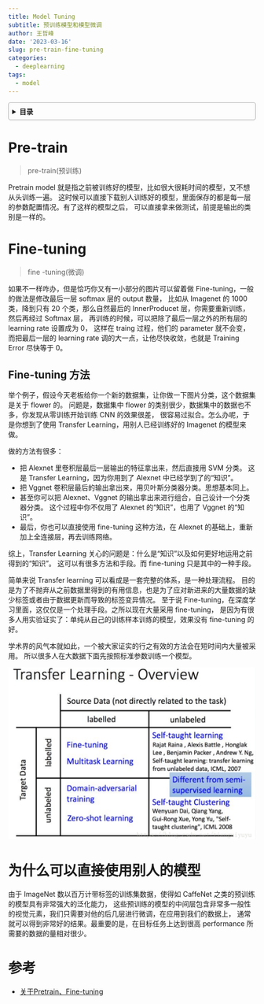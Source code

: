 ```yaml
---
title: Model Tuning
subtitle: 预训练模型和模型微调
author: 王哲峰
date: '2023-03-16'
slug: pre-train-fine-tuning
categories:
  - deeplearning
tags:
  - model
---
```


<style>
details {
    border: 1px solid #aaa;
    border-radius: 4px;
    padding: .5em .5em 0;
}
summary {
    font-weight: bold;
    margin: -.5em -.5em 0;
    padding: .5em;
}
details[open] {
    padding: .5em;
}
details[open] summary {
    border-bottom: 1px solid #aaa;
    margin-bottom: .5em;
}
img {
    pointer-events: none;
}
</style>

<details><summary>目录</summary><p>

- [Pre-train](#pre-train)
- [Fine-tuning](#fine-tuning)
  - [Fine-tuning 方法](#fine-tuning-方法)
- [为什么可以直接使用别人的模型](#为什么可以直接使用别人的模型)
- [参考](#参考)
</p></details><p></p>

# Pre-train

> pre-train(预训练)

Pretrain model 就是指之前被训练好的模型，比如很大很耗时间的模型，又不想从头训练一遍。
这时候可以直接下载别人训练好的模型，里面保存的都是每一层的参数配置情况。有了这样的模型之后，
可以直接拿来做测试，前提是输出的类别是一样的。

# Fine-tuning

> fine -tuning(微调)

如果不一样咋办，但是恰巧你又有一小部分的图片可以留着做 Fine-tuning，一般的做法是修改最后一层 softmax 层的 output 数量，
比如从 Imagenet 的 1000 类，降到只有 20 个类，那么自然最后的 InnerProducet 层，你需要重新训练，然后再经过 Softmax 层，
再训练的时候，可以把除了最后一层之外的所有层的 learning rate 设置成为 0， 这样在 traing 过程，他们的 parameter 就不会变，
而把最后一层的 learning rate 调的大一点，让他尽快收敛，也就是 Training Error 尽快等于 0。

## Fine-tuning 方法

举个例子，假设今天老板给你一个新的数据集，让你做一下图片分类，这个数据集是关于 flower 的。
问题是，数据集中 flower 的类别很少，数据集中的数据也不多，你发现从零训练开始训练 CNN 的效果很差，
很容易过拟合。怎么办呢，于是你想到了使用 Transfer Learning，用别人已经训练好的 Imagenet 的模型来做。

做的方法有很多：

* 把 Alexnet 里卷积层最后一层输出的特征拿出来，然后直接用 SVM 分类。
  这是 Transfer Learning，因为你用到了 Alexnet 中已经学到了的“知识”。
* 把 Vggnet 卷积层最后的输出拿出来，用贝叶斯分类器分类。思想基本同上。
* 甚至你可以把 Alexnet、Vggnet 的输出拿出来进行组合，自己设计一个分类器分类。
  这个过程中你不仅用了 Alexnet 的“知识”，也用了 Vggnet 的“知识”。
* 最后，你也可以直接使用 fine-tuning 这种方法，在 Alexnet 的基础上，重新加上全连接层，再去训练网络。

综上，Transfer Learning 关心的问题是：什么是“知识”以及如何更好地运用之前得到的“知识”。
这可以有很多方法和手段。而 fine-tuning 只是其中的一种手段。

简单来说 Transfer learning 可以看成是一套完整的体系，是一种处理流程。
目的是为了不抛弃从之前数据里得到的有用信息，也是为了应对新进来的大量数据的缺少标签或者由于数据更新而导致的标签变异情况。
至于说 Fine-tuning，在深度学习里面，这仅仅是一个处理手段。之所以现在大量采用 fine-tuning，
是因为有很多人用实验证实了：单纯从自己的训练样本训练的模型，效果没有 fine-tuning 的好。

学术界的风气本就如此，一个被大家证实的行之有效的方法会在短时间内大量被采用。
所以很多人在大数据下面先按照标准参数训练一个模型。

![img](images/transfer_learning.png)

# 为什么可以直接使用别人的模型

由于 ImageNet 数以百万计带标签的训练集数据，使得如 CaffeNet 之类的预训练的模型具有非常强大的泛化能力，
这些预训练的模型的中间层包含非常多一般性的视觉元素，我们只需要对他的后几层进行微调，在应用到我们的数据上，
通常就可以得到非常好的结果。最重要的是，在目标任务上达到很高 performance 所需要的数据的量相对很少。

# 参考

* [关于Pretrain、Fine-tuning](https://www.cnblogs.com/jiading/p/11995883.html)
